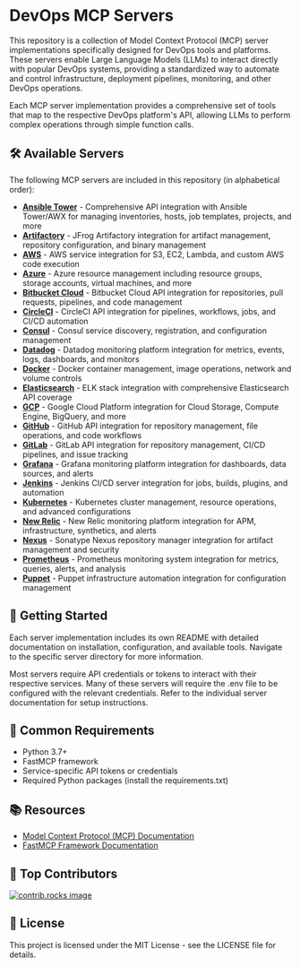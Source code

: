 # DevOps MCP Servers

This repository is a collection of Model Context Protocol (MCP) server implementations specifically designed for DevOps tools and platforms. These servers enable Large Language Models (LLMs) to interact directly with popular DevOps systems, providing a standardized way to automate and control infrastructure, deployment pipelines, monitoring, and other DevOps operations.

Each MCP server implementation provides a comprehensive set of tools that map to the respective DevOps platform's API, allowing LLMs to perform complex operations through simple function calls.

## 🛠️ Available Servers

The following MCP servers are included in this repository (in alphabetical order):

* **[Ansible Tower](https://github.com/a37ai/devops-mcp-servers/tree/main/servers/ansible_tower)** - Comprehensive API integration with Ansible Tower/AWX for managing inventories, hosts, job templates, projects, and more
* **[Artifactory](https://github.com/a37ai/devops-mcp-servers/tree/main/servers/artifactory)** - JFrog Artifactory integration for artifact management, repository configuration, and binary management
* **[AWS](https://github.com/a37ai/devops-mcp-servers/tree/main/servers/aws)** - AWS service integration for S3, EC2, Lambda, and custom AWS code execution
* **[Azure](https://github.com/a37ai/devops-mcp-servers/tree/main/servers/azure)** - Azure resource management including resource groups, storage accounts, virtual machines, and more
* **[Bitbucket Cloud](https://github.com/a37ai/devops-mcp-servers/tree/main/servers/bitbucket_cloud)** - Bitbucket Cloud API integration for repositories, pull requests, pipelines, and code management
* **[CircleCI](https://github.com/a37ai/devops-mcp-servers/tree/main/servers/circleci)** - CircleCI API integration for pipelines, workflows, jobs, and CI/CD automation
* **[Consul](https://github.com/a37ai/devops-mcp-servers/tree/main/servers/consul)** - Consul service discovery, registration, and configuration management
* **[Datadog](https://github.com/a37ai/devops-mcp-servers/tree/main/servers/datadog)** - Datadog monitoring platform integration for metrics, events, logs, dashboards, and monitors
* **[Docker](https://github.com/a37ai/devops-mcp-servers/tree/main/servers/docker)** - Docker container management, image operations, network and volume controls
* **[Elasticsearch](https://github.com/a37ai/devops-mcp-servers/tree/main/servers/elasticsearch)** - ELK stack integration with comprehensive Elasticsearch API coverage
* **[GCP](https://github.com/a37ai/devops-mcp-servers/tree/main/servers/gcp)** - Google Cloud Platform integration for Cloud Storage, Compute Engine, BigQuery, and more
* **[GitHub](https://github.com/a37ai/devops-mcp-servers/tree/main/servers/github)** - GitHub API integration for repository management, file operations, and code workflows
* **[GitLab](https://github.com/a37ai/devops-mcp-servers/tree/main/servers/gitlab)** - GitLab API integration for repository management, CI/CD pipelines, and issue tracking
* **[Grafana](https://github.com/a37ai/devops-mcp-servers/tree/main/servers/grafana)** - Grafana monitoring platform integration for dashboards, data sources, and alerts
* **[Jenkins](https://github.com/a37ai/devops-mcp-servers/tree/main/servers/jenkins)** - Jenkins CI/CD server integration for jobs, builds, plugins, and automation
* **[Kubernetes](https://github.com/a37ai/devops-mcp-servers/tree/main/servers/kubernetes)** - Kubernetes cluster management, resource operations, and advanced configurations
* **[New Relic](https://github.com/a37ai/devops-mcp-servers/tree/main/servers/newrelic)** - New Relic monitoring platform integration for APM, infrastructure, synthetics, and alerts
* **[Nexus](https://github.com/a37ai/devops-mcp-servers/tree/main/servers/nexus)** - Sonatype Nexus repository manager integration for artifact management and security
* **[Prometheus](https://github.com/a37ai/devops-mcp-servers/tree/main/servers/prometheus)** - Prometheus monitoring system integration for metrics, queries, alerts, and analysis
* **[Puppet](https://github.com/a37ai/devops-mcp-servers/tree/main/servers/puppet)** - Puppet infrastructure automation integration for configuration management

## 🚀 Getting Started

Each server implementation includes its own README with detailed documentation on installation, configuration, and available tools. Navigate to the specific server directory for more information.

Most servers require API credentials or tokens to interact with their respective services. Many of these servers will require the .env file to be configured with the relevant credentials. Refer to the individual server documentation for setup instructions.

## 🔧 Common Requirements

- Python 3.7+
- FastMCP framework 
- Service-specific API tokens or credentials
- Required Python packages (install the requirements.txt)

## 📚 Resources

- [Model Context Protocol (MCP) Documentation](https://github.com/anthropics/anthropic-cookbook/tree/main/mcp)
- [FastMCP Framework Documentation](https://github.com/anthropics/anthropic-cookbook/tree/main/mcp/python)

## 👥 Top Contributors

<a href="https://github.com/a37ai/devops-mcp-servers/graphs/contributors">
  <img src="https://contrib.rocks/image?repo=a37ai/devops-mcp-servers" alt="contrib.rocks image" />
</a>

## 📄 License

This project is licensed under the MIT License - see the LICENSE file for details.
